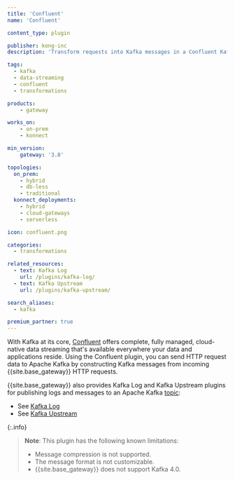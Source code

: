 ```yaml
---
title: 'Confluent'
name: 'Confluent'

content_type: plugin

publisher: kong-inc
description: 'Transform requests into Kafka messages in a Confluent Kafka topic.'

tags:
  - kafka
  - data-streaming
  - confluent
  - transformations

products:
    - gateway

works_on:
    - on-prem
    - konnect

min_version:
    gateway: '3.8'

topologies:
  on_prem:
    - hybrid
    - db-less
    - traditional
  konnect_deployments:
    - hybrid
    - cloud-gateways
    - serverless

icon: confluent.png

categories:
  - transformations

related_resources:
  - text: Kafka Log
    url: /plugins/kafka-log/
  - text: Kafka Upstream
    url: /plugins/kafka-upstream/

search_aliases:
  - kafka

premium_partner: true
---
```


With Kafka at its core, [Confluent](https://confluent.io) offers complete, fully managed, cloud-native data streaming that's available everywhere your data and applications reside. Using the Confluent plugin, you can send HTTP request data to Apache Kafka by constructing Kafka messages from incoming {{site.base_gateway}} HTTP requests.

{{site.base_gateway}} also provides Kafka Log and Kafka Upstream plugins for publishing logs and messages to an Apache Kafka [topic](https://docs.confluent.io/confluent-cli/current/command-reference/kafka/topic/index.html):

* See [Kafka Log](/plugins/kafka-log/)
* See [Kafka Upstream](/plugins/kafka-upstream/)

{:.info} 
> **Note**: This plugin has the following known limitations:
> * Message compression is not supported.
> * The message format is not customizable.
> * {{site.base_gateway}} does not support Kafka 4.0.
